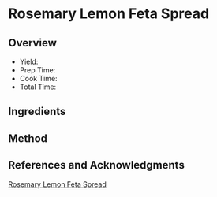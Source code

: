 # Rosemary Lemon Feta Spread

## Overview

- Yield:
- Prep Time:
- Cook Time:
- Total Time:

## Ingredients


## Method



## References and Acknowledgments

[Rosemary Lemon Feta Spread](http://snappygourmet.com/rosemary-lemon-feta-spread/)
